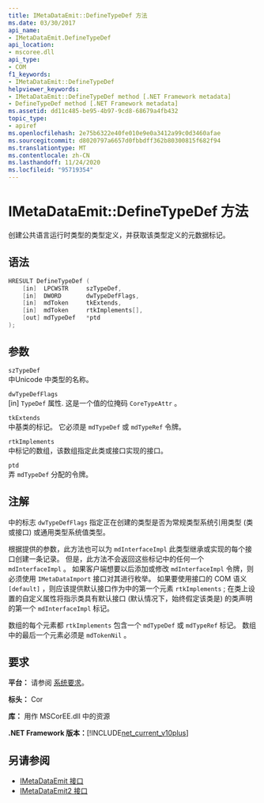 ```yaml
---
title: IMetaDataEmit::DefineTypeDef 方法
ms.date: 03/30/2017
api_name:
- IMetaDataEmit.DefineTypeDef
api_location:
- mscoree.dll
api_type:
- COM
f1_keywords:
- IMetaDataEmit::DefineTypeDef
helpviewer_keywords:
- IMetaDataEmit::DefineTypeDef method [.NET Framework metadata]
- DefineTypeDef method [.NET Framework metadata]
ms.assetid: dd11c485-be95-4b97-9cd8-68679a4fb432
topic_type:
- apiref
ms.openlocfilehash: 2e75b6322e40fe010e9e0a3412a99c0d3460afae
ms.sourcegitcommit: d8020797a6657d0fbbdff362b80300815f682f94
ms.translationtype: MT
ms.contentlocale: zh-CN
ms.lasthandoff: 11/24/2020
ms.locfileid: "95719354"
---
```

# <a name="imetadataemitdefinetypedef-method"></a>IMetaDataEmit::DefineTypeDef 方法

创建公共语言运行时类型的类型定义，并获取该类型定义的元数据标记。  
  
## <a name="syntax"></a>语法  
  
```cpp  
HRESULT DefineTypeDef (
    [in]  LPCWSTR     szTypeDef,
    [in]  DWORD       dwTypeDefFlags,
    [in]  mdToken     tkExtends,
    [in]  mdToken     rtkImplements[],
    [out] mdTypeDef   *ptd  
);  
```  
  
## <a name="parameters"></a>参数  

 `szTypeDef`  
 中Unicode 中类型的名称。  
  
 `dwTypeDefFlags`  
 [in] `TypeDef` 属性. 这是一个值的位掩码 `CoreTypeAttr` 。  
  
 `tkExtends`  
 中基类的标记。 它必须是 `mdTypeDef` 或 `mdTypeRef` 令牌。  
  
 `rtkImplements`  
 中标记的数组，该数组指定此类或接口实现的接口。  
  
 `ptd`  
 弄 `mdTypeDef` 分配的令牌。  
  
## <a name="remarks"></a>注解  

 中的标志 `dwTypeDefFlags` 指定正在创建的类型是否为常规类型系统引用类型 (类或接口) 或通用类型系统值类型。  
  
 根据提供的参数，此方法也可以为 `mdInterfaceImpl` 此类型继承或实现的每个接口创建一条记录。 但是，此方法不会返回这些标记中的任何一个 `mdInterfaceImpl` 。 如果客户端想要以后添加或修改 `mdInterfaceImpl` 令牌，则必须使用 `IMetaDataImport` 接口对其进行枚举。 如果要使用接口的 COM 语义 `[default]` ，则应该提供默认接口作为中的第一个元素 `rtkImplements` ; 在类上设置的自定义属性将指示类具有默认接口 (默认情况下，始终假定该类是) 的类声明的第一个 `mdInterfaceImpl` 标记。  
  
 数组的每个元素都 `rtkImplements` 包含一个 `mdTypeDef` 或 `mdTypeRef` 标记。 数组中的最后一个元素必须是 `mdTokenNil` 。  
  
## <a name="requirements"></a>要求  

 **平台：** 请参阅 [系统要求](../../get-started/system-requirements.md)。  
  
 **标头：** Cor  
  
 **库：** 用作 MSCorEE.dll 中的资源  
  
 **.NET Framework 版本：**[!INCLUDE[net_current_v10plus](../../../../includes/net-current-v10plus-md.md)]  
  
## <a name="see-also"></a>另请参阅

- [IMetaDataEmit 接口](imetadataemit-interface.md)
- [IMetaDataEmit2 接口](imetadataemit2-interface.md)
